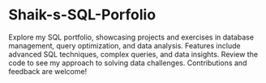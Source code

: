 # Shaik-s-SQL-Porfolio
Explore my SQL portfolio, showcasing projects and exercises in database management, query optimization, and data analysis. Features include advanced SQL techniques, complex queries, and data insights. Review the code to see my approach to solving data challenges. Contributions and feedback are welcome!
